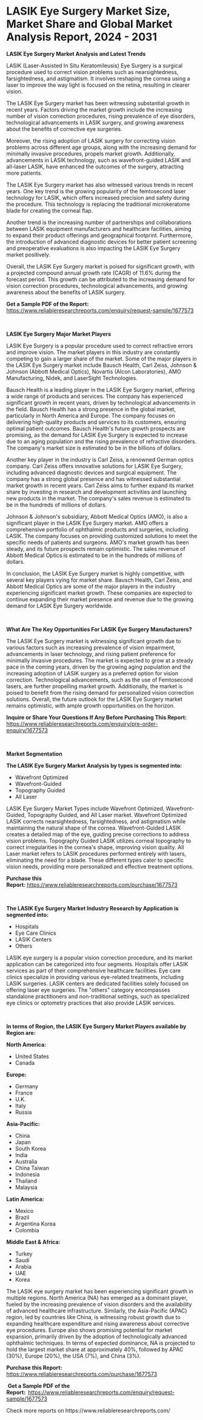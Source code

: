 <p><h1>LASIK Eye Surgery Market Size, Market Share and Global Market Analysis Report, 2024 - 2031</h1></p><p><strong>LASIK Eye Surgery Market Analysis and Latest Trends</strong></p>
<p><p>LASIK (Laser-Assisted In Situ Keratomileusis) Eye Surgery is a surgical procedure used to correct vision problems such as nearsightedness, farsightedness, and astigmatism. It involves reshaping the cornea using a laser to improve the way light is focused on the retina, resulting in clearer vision.</p><p>The LASIK Eye Surgery market has been witnessing substantial growth in recent years. Factors driving the market growth include the increasing number of vision correction procedures, rising prevalence of eye disorders, technological advancements in LASIK surgery, and growing awareness about the benefits of corrective eye surgeries.</p><p>Moreover, the rising adoption of LASIK surgery for correcting vision problems across different age groups, along with the increasing demand for minimally invasive procedures, propels market growth. Additionally, advancements in LASIK technology, such as wavefront-guided LASIK and all-laser LASIK, have enhanced the outcomes of the surgery, attracting more patients.</p><p>The LASIK Eye Surgery market has also witnessed various trends in recent years. One key trend is the growing popularity of the femtosecond laser technology for LASIK, which offers increased precision and safety during the procedure. This technology is replacing the traditional microkeratome blade for creating the corneal flap.</p><p>Another trend is the increasing number of partnerships and collaborations between LASIK equipment manufacturers and healthcare facilities, aiming to expand their product offerings and geographical footprint. Furthermore, the introduction of advanced diagnostic devices for better patient screening and preoperative evaluations is also impacting the LASIK Eye Surgery market positively.</p><p>Overall, the LASIK Eye Surgery market is poised for significant growth, with a projected compound annual growth rate (CAGR) of 11.6% during the forecast period. This growth can be attributed to the increasing demand for vision correction procedures, technological advancements, and growing awareness about the benefits of LASIK surgery.</p></p>
<p><strong>Get a Sample PDF of the Report:&nbsp;</strong> <a href="https://www.reliableresearchreports.com/enquiry/request-sample/1677573">https://www.reliableresearchreports.com/enquiry/request-sample/1677573</a></p>
<p>&nbsp;</p>
<p><strong>LASIK Eye Surgery Major Market Players</strong></p>
<p><p>LASIK Eye Surgery is a popular procedure used to correct refractive errors and improve vision. The market players in this industry are constantly competing to gain a larger share of the market. Some of the major players in the LASIK Eye Surgery market include Bausch Health, Carl Zeiss, Johnson & Johnson (Abbott Medical Optics), Novartis (Alcon Laboratories), AMO Manufacturing, Nidek, and LaserSight Technologies.</p><p>Bausch Health is a leading player in the LASIK Eye Surgery market, offering a wide range of products and services. The company has experienced significant growth in recent years, driven by technological advancements in the field. Bausch Health has a strong presence in the global market, particularly in North America and Europe. The company focuses on delivering high-quality products and services to its customers, ensuring optimal patient outcomes. Bausch Health's future growth prospects are promising, as the demand for LASIK Eye Surgery is expected to increase due to an aging population and the rising prevalence of refractive disorders. The company's market size is estimated to be in the billions of dollars.</p><p>Another key player in the industry is Carl Zeiss, a renowned German optics company. Carl Zeiss offers innovative solutions for LASIK Eye Surgery, including advanced diagnostic devices and surgical equipment. The company has a strong global presence and has witnessed substantial market growth in recent years. Carl Zeiss aims to further expand its market share by investing in research and development activities and launching new products in the market. The company's sales revenue is estimated to be in the hundreds of millions of dollars.</p><p>Johnson & Johnson's subsidiary, Abbott Medical Optics (AMO), is also a significant player in the LASIK Eye Surgery market. AMO offers a comprehensive portfolio of ophthalmic products and surgeries, including LASIK. The company focuses on providing customized solutions to meet the specific needs of patients and surgeons. AMO's market growth has been steady, and its future prospects remain optimistic. The sales revenue of Abbott Medical Optics is estimated to be in the hundreds of millions of dollars.</p><p>In conclusion, the LASIK Eye Surgery market is highly competitive, with several key players vying for market share. Bausch Health, Carl Zeiss, and Abbott Medical Optics are some of the major players in the industry experiencing significant market growth. These companies are expected to continue expanding their market presence and revenue due to the growing demand for LASIK Eye Surgery worldwide.</p></p>
<p>&nbsp;</p>
<p><strong>What Are The Key Opportunities For LASIK Eye Surgery Manufacturers?</strong></p>
<p><p>The LASIK Eye Surgery market is witnessing significant growth due to various factors such as increasing prevalence of vision impairment, advancements in laser technology, and rising patient preference for minimally invasive procedures. The market is expected to grow at a steady pace in the coming years, driven by the growing aging population and the increasing adoption of LASIK surgery as a preferred option for vision correction. Technological advancements, such as the use of Femtosecond lasers, are further propelling market growth. Additionally, the market is poised to benefit from the rising demand for personalized vision correction solutions. Overall, the future outlook for the LASIK Eye Surgery market remains optimistic, with ample growth opportunities on the horizon.</p></p>
<p><strong>Inquire or Share Your Questions If Any Before Purchasing This Report:</strong> <a href="https://www.reliableresearchreports.com/enquiry/pre-order-enquiry/1677573">https://www.reliableresearchreports.com/enquiry/pre-order-enquiry/1677573</a></p>
<p>&nbsp;</p>
<p><strong>Market Segmentation</strong></p>
<p><strong>The LASIK Eye Surgery Market Analysis by types is segmented into:</strong></p>
<p><ul><li>Wavefront Optimized</li><li>Wavefront-Guided</li><li>Topography Guided</li><li>All Laser</li></ul></p>
<p><p>LASIK Eye Surgery Market Types include Wavefront Optimized, Wavefront-Guided, Topography Guided, and All Laser market. Wavefront Optimized LASIK corrects nearsightedness, farsightedness, and astigmatism while maintaining the natural shape of the cornea. Wavefront-Guided LASIK creates a detailed map of the eye, guiding precise corrections to address vision problems. Topography Guided LASIK utilizes corneal topography to correct irregularities in the cornea's shape, improving vision quality. All Laser market refers to LASIK procedures performed entirely with lasers, eliminating the need for a blade. These different types cater to specific vision needs, providing more personalized and effective treatment options.</p></p>
<p><strong>Purchase this Report:&nbsp;</strong><a href="https://www.reliableresearchreports.com/purchase/1677573">https://www.reliableresearchreports.com/purchase/1677573</a></p>
<p>&nbsp;</p>
<p><strong>The LASIK Eye Surgery Market Industry Research by Application is segmented into:</strong></p>
<p><ul><li>Hospitals</li><li>Eye Care Clinics</li><li>LASIK Centers</li><li>Others</li></ul></p>
<p><p>LASIK eye surgery is a popular vision correction procedure, and its market application can be categorized into four segments. Hospitals offer LASIK services as part of their comprehensive healthcare facilities. Eye care clinics specialize in providing various eye-related treatments, including LASIK surgeries. LASIK centers are dedicated facilities solely focused on offering laser eye surgeries. The "others" category encompasses standalone practitioners and non-traditional settings, such as specialized eye clinics or optometry practices that also provide LASIK services.</p></p>
<p>&nbsp;</p>
<p><strong>In terms of Region, the LASIK Eye Surgery Market Players available by Region are:</strong></p>
<p>
    <p> <strong> North America: </strong>
        <ul>
            <li>United States</li>
            <li>Canada</li>
        </ul>
        </p> 
    <p> <strong> Europe: </strong>
        <ul>
            <li>Germany</li>
            <li>France</li>
            <li>U.K.</li>
            <li>Italy</li>
            <li>Russia</li>
        </ul>
        </p> 
    <p> <strong> Asia-Pacific: </strong>
        <ul>
            <li>China</li>
            <li>Japan</li>
            <li>South Korea</li>
            <li>India</li>
            <li>Australia</li>
            <li>China Taiwan</li>
            <li>Indonesia</li>
            <li>Thailand</li>
            <li>Malaysia</li>
        </ul>
        </p> 
    <p> <strong> Latin America: </strong>
        <ul>
            <li>Mexico</li>
            <li>Brazil</li>
            <li>Argentina Korea</li>
            <li>Colombia</li>
        </ul>
        </p> 
    <p> <strong> Middle East & Africa: </strong>
        <ul>
            <li>Turkey</li>
            <li>Saudi</li>
            <li>Arabia</li>
            <li>UAE</li>
            <li>Korea</li>
        </ul>
    </p>
    </p>
<p><p>The LASIK eye surgery market has been experiencing significant growth in multiple regions. North America (NA) has emerged as a dominant player, fueled by the increasing prevalence of vision disorders and the availability of advanced healthcare infrastructure. Similarly, the Asia-Pacific (APAC) region, led by countries like China, is witnessing robust growth due to expanding healthcare expenditure and rising awareness about corrective eye procedures. Europe also shows promising potential for market expansion, primarily driven by the adoption of technologically advanced ophthalmic techniques. In terms of expected dominance, NA is projected to hold the largest market share at approximately 40%, followed by APAC (30%), Europe (20%), the USA (7%), and China (3%).</p></p>
<p><strong>Purchase this Report: </strong><a href="https://www.reliableresearchreports.com/purchase/1677573">https://www.reliableresearchreports.com/purchase/1677573</a></p>
<p>&nbsp;<strong>Get a Sample PDF of the Report:&nbsp;&nbsp;</strong><a href="https://www.reliableresearchreports.com/enquiry/request-sample/1677573">https://www.reliableresearchreports.com/enquiry/request-sample/1677573</a></p>
<p><strong></strong></p>
<p>Check more reports on https://www.reliableresearchreports.com/</p>
